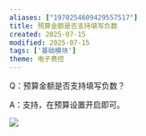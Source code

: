 ```yaml
---
aliases: ["1970254609429557517"]
title: 预算金额是否支持填写负数
created: 2025-07-15
modified: 2025-07-15
tags: ['基础模块']
theme: 电子费控
---
```


Q：预算金额是否支持填写负数？

A：支持，在预算设置开启即可。

![](https://myhelpdoc.oss-cn-heyuan.aliyuncs.com/mdimages/baa34622a032f8e4b3d1c1ccae4152e7.jpg)